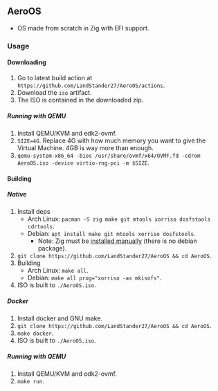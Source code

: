 ## AeroOS
- OS made from scratch in Zig with EFI support.

### Usage
#### Downloading
1. Go to latest build action at `https://github.com/LandStander27/AeroOS/actions`.
2. Download the `iso` artifact.
3. The ISO is contained in the downloaded zip.
##### Running with QEMU
1. Install QEMU/KVM and edk2-ovmf.
2. `SIZE=4G`. Replace 4G with how much memory you want to give the Virtual Machine. 4GB is way more than enough.
3. `qemu-system-x86_64 -bios /usr/share/ovmf/x64/OVMF.fd -cdrom AeroOS.iso -device virtio-rng-pci -m $SIZE`.
#### Building
##### Native
1. Install deps
	* Arch Linux: `pacman -S zig make git mtools xorriso dosfstools cdrtools`.
	* Debian: `apt install make git mtools xorriso dosfstools`.
		* Note: Zig must be [installed manually](https://ziglang.org/download/) (there is no debian package).
2. `git clone https://github.com/LandStander27/AeroOS && cd AeroOS`.
3. Building
	* Arch Linux: `make all`.
	* Debian: `make all prog="xorriso -as mkisofs"`.
4. ISO is built to `./AeroOS.iso`.

##### Docker
1. Install docker and GNU make.
2. `git clone https://github.com/LandStander27/AeroOS && cd AeroOS`.
3. `make docker`.
4. ISO is built to `./AeroOS.iso`.

##### Running with QEMU
1. Install QEMU/KVM and edk2-ovmf.
2. `make run`.